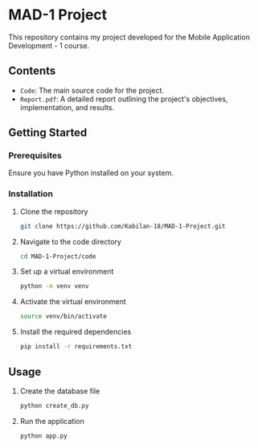 # MAD-1 Project

This repository contains my project developed for the Mobile Application Development - 1 course.

## Contents
- `Code`: The main source code for the project.
- `Report.pdf`: A detailed report outlining the project's objectives, implementation, and results.


## Getting Started
### Prerequisites
 Ensure you have Python installed on your system.

### Installation
1. Clone the repository
   ```bash
   git clone https://github.com/Kabilan-18/MAD-1-Project.git
   ```
 2. Navigate to the code directory
	 ```bash
	 cd MAD-1-Project/code
	 ```

3. Set up a virtual environment
	```bash
	python -m venv venv
	```
4. Activate the virtual environment
	```bash
	source venv/bin/activate
	```
5. Install the required dependencies
	```bash
	pip install -r requirements.txt
	``` 
## Usage
1. Create the database file
   ```bash
   python create_db.py
   ```

2. Run the application
    ```bash
   python app.py
    ```
